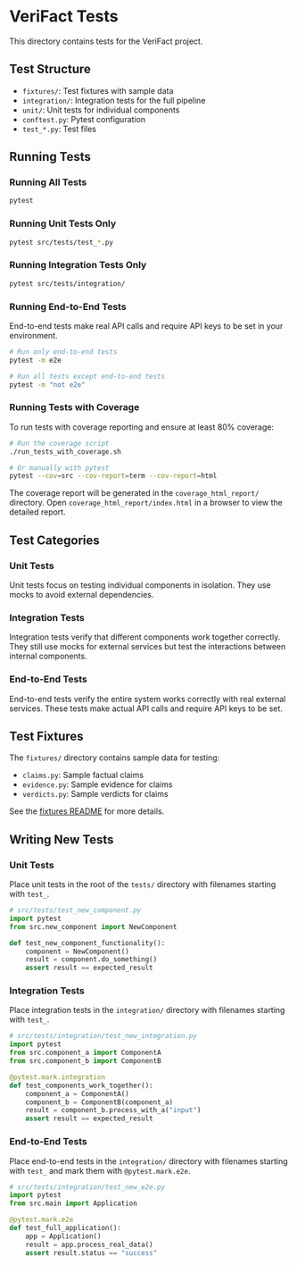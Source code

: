 # VeriFact Tests

This directory contains tests for the VeriFact project.

## Test Structure

- `fixtures/`: Test fixtures with sample data
- `integration/`: Integration tests for the full pipeline
- `unit/`: Unit tests for individual components
- `conftest.py`: Pytest configuration
- `test_*.py`: Test files

## Running Tests

### Running All Tests

```bash
pytest
```

### Running Unit Tests Only

```bash
pytest src/tests/test_*.py
```

### Running Integration Tests Only

```bash
pytest src/tests/integration/
```

### Running End-to-End Tests

End-to-end tests make real API calls and require API keys to be set in your environment.

```bash
# Run only end-to-end tests
pytest -m e2e

# Run all tests except end-to-end tests
pytest -m "not e2e"
```

### Running Tests with Coverage

To run tests with coverage reporting and ensure at least 80% coverage:

```bash
# Run the coverage script
./run_tests_with_coverage.sh

# Or manually with pytest
pytest --cov=src --cov-report=term --cov-report=html
```

The coverage report will be generated in the `coverage_html_report/` directory. Open `coverage_html_report/index.html` in a browser to view the detailed report.

## Test Categories

### Unit Tests

Unit tests focus on testing individual components in isolation. They use mocks to avoid external dependencies.

### Integration Tests

Integration tests verify that different components work together correctly. They still use mocks for external services but test the interactions between internal components.

### End-to-End Tests

End-to-end tests verify the entire system works correctly with real external services. These tests make actual API calls and require API keys to be set.

## Test Fixtures

The `fixtures/` directory contains sample data for testing:

- `claims.py`: Sample factual claims
- `evidence.py`: Sample evidence for claims
- `verdicts.py`: Sample verdicts for claims

See the [fixtures README](fixtures/README.md) for more details.

## Writing New Tests

### Unit Tests

Place unit tests in the root of the `tests/` directory with filenames starting with `test_`.

```python
# src/tests/test_new_component.py
import pytest
from src.new_component import NewComponent

def test_new_component_functionality():
    component = NewComponent()
    result = component.do_something()
    assert result == expected_result
```

### Integration Tests

Place integration tests in the `integration/` directory with filenames starting with `test_`.

```python
# src/tests/integration/test_new_integration.py
import pytest
from src.component_a import ComponentA
from src.component_b import ComponentB

@pytest.mark.integration
def test_components_work_together():
    component_a = ComponentA()
    component_b = ComponentB(component_a)
    result = component_b.process_with_a("input")
    assert result == expected_result
```

### End-to-End Tests

Place end-to-end tests in the `integration/` directory with filenames starting with `test_` and mark them with `@pytest.mark.e2e`.

```python
# src/tests/integration/test_new_e2e.py
import pytest
from src.main import Application

@pytest.mark.e2e
def test_full_application():
    app = Application()
    result = app.process_real_data()
    assert result.status == "success"
```
